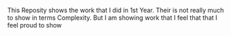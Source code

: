This Reposity shows the work that I did in 1st Year.
Their is not really much to show in terms Complexity. But I am showing work that I feel that
that I feel proud to show
